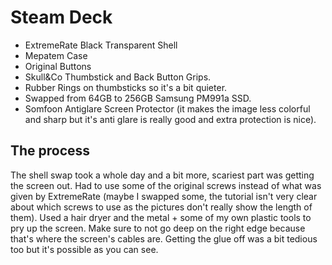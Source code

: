 # Steam Deck

- ExtremeRate Black Transparent Shell 
- Mepatem Case 
- Original Buttons
- Skull&Co Thumbstick and Back Button Grips. 
- Rubber Rings on thumbsticks so it's a bit quieter. 
- Swapped from 64GB to 256GB Samsung PM991a SSD. 
- Somfoon Antiglare Screen Protector (it makes the image less colorful and sharp but it's anti glare is really good and extra protection is nice).

## The process

The shell swap took a whole day and a bit more, scariest part was getting the screen out. Had to use some of the original screws instead of what was given by ExtremeRate (maybe I swapped some, the tutorial isn't very clear about which screws to use as the pictures don't really show the length of them). Used a hair dryer and the metal + some of my own plastic tools to pry up the screen. Make sure to not go deep on the right edge because that's where the screen's cables are. Getting the glue off was a bit tedious too but it's possible as you can see.